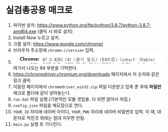 # 실검총공용 매크로

1. 파이썬 설치: https://www.python.org/ftp/python/3.8.7/python-3.8.7-amd64.exe (클릭 시 바로 설치)
2. Install Now 누르고 설치.
3. 크롬 설치: https://www.google.com/chrome/
4. 브라우저 주소창에 `chrome://version` 입력.
5. ![cap](https://github.com/frin0911/naver-search-macro/blob/main/cap.PNG?raw=true) 여기서 나오는 84 부분을 기억한다.
6. https://chromedriver.chromium.org/downloads 페이지에서 저 숫자와 같은 링크 클릭
7. 이동된 페이지에서 `chromedriver_win32.zip` 파일 다운받고 압축 푼 후에 **파일만** 매크로 폴더에 같이 넣어놓는다.
8. `run.bat` 파일 실행.(기본적인 모듈 셋업용. 다 되면 알아서 꺼짐.)
9. `config.json` 파일을 메모장으로 연다.
10. `YOUR_ID` 자리에 네이버 아이디, `YOUR_PWD` 자리에 네이버 비밀번호 입력. 이 때, 대문자로 적힌것 외에는 절대 지우면 안됨.
11. `main.py` 실행 후 기다린다.
